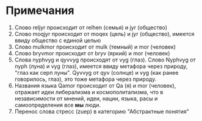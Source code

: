# Примечания

1. Слово reljyr происходит от relhen (семья) и jyr (общество)
2. Слово moqjyr происходит от moqex (цель) и jyr (общество), имеется ввиду общество с единой целью
3. Слово mulkmor происходит от mulk (темный) и mor (человек)
4. Слово bryvmor происходит от bryv (яркий) и mor (человек)
5. Слова nyphvyg и qyvvyg происходят от vyg (глаз). Слово Nyphvyg от nyph (луна) и vyg (глаз), имеется ввиду метафора через природу, "глаз как серп луны". Qyvvyg от qyv (солнце) и vyg (как ранее говорилось, глаз), это тоже метафора через природу.
5. Названия языка Qamor происходит от Qa (я) и mor (человек), отражает идеи либерализма и космополитализма, что в независимости от мнений, идеи, нации, языка, расы и самоопределения все **мы** люди.
6. Перенос слова стресс (zuep) в категорию "Абстрактные понятия"
